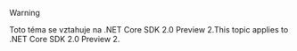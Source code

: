 > [!WARNING]
> <span data-ttu-id="3cdf2-101">Toto téma se vztahuje na .NET Core SDK 2.0 Preview 2.</span><span class="sxs-lookup"><span data-stu-id="3cdf2-101">This topic applies to .NET Core SDK 2.0 Preview 2.</span></span>